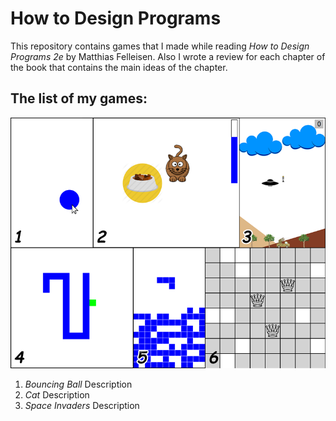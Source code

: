 How to Design Programs
======================

This repository contains games that I made while reading *How to Design Programs 2e* by Matthias Felleisen.
Also I wrote a review for each chapter of the book that contains the main ideas of the chapter.

## The list of my games:

![Screenshots of my games](games.png)

1. *Bouncing Ball* Description
2. *Cat* Description
3. *Space Invaders* Description
